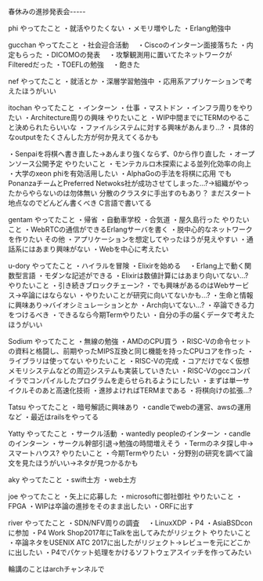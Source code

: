 春休みの進捗発表会-----

phi
やってたこと
・就活やりたくない
・メモリ増やした
・Erlang勉強中

gucchan
やってたこと
・社会迎合活動
　・Ciscoのインターン面接落ちた
  ・内定もらった
・DICOMOの発表
　・攻撃観測用に置いてたネットワークがFilteredだった
・TOEFLの勉強
　・飽きた
 
nef
やってたこと
・就活とか
・深層学習勉強中
・応用系アプリケーションで考えたほうがいい
 
itochan
やってたこと
・インターン
・仕事
・マストドン
・インフラ周りをやりたい
・Architecture周りの興味
やりたいこと
・WIP中間までにTERMのやること決められたらいいな
・ファイルシステムに対する興味があんまり...?
・具体的なoutputをたくさんした方が何か見えてくるかも


・Senpaiを将棋へ書き直した→あんまり強くならず、0から作り直した
・オープンソース公開予定
やりたいこと
・モンテカルロ木探索による並列化効率の向上
・大学のxeon phiを有効活用したい
・AlphaGoの手法を将棋に応用
でもPonanzaチームとPreferred Netwoks社が成功させてしまった...?→組織がやったからやらないのは勿体無い
分散のクラスタに手出すのもあり？
まだスタート地点なのでどんどん書くべき
C言語で書いてる

gentam
やってたこと
・帰省
・自動車学校
・合気道
・屋久島行った
やりたいこと
・WebRTCの通信ができるErlangサーバを書く
・脱中心的なネットワークを作りたい
その他
・アプリケーションを想定してやったほうが見えやすい
・通話系にはあまり興味がない
・Webを中心に考えたい

u-dory
やってたこと
・ハイラルを冒険
・Elixirを始める
　・Erlang上で動く関数型言語
  ・モダンな記述ができる
・Elixirは数値計算にはあまり向いてない...?
やりたいこと
・引き続きブロックチェーン?
・でも興味があるのはWebサービス→卒論にはならない
・やりたいことが研究に向いてないかも...?
・生命と情報に興味あり→バイオシミュレーションとか
・Arch向いてない...?
・卒論できる力をつけるべき
・できるなら今期Termやりたい
・自分の手の届くデータで考えたほうがいい

Sodium
やってたこと
・無線の勉強
・AMDのCPU買う
・RISC-Vの命令セットの資料と格闘し、前期やったMIPS互換と同じ機能を持ったCPUコアを作った
・ライブラリは使ってない
やりたいこと
・RISC-Vの完成
・コアだけでなく仮想メモリシステムなどの周辺システムも実装していきたい
・RISC-Vのgccコンパイラでコンパイルしたプログラムを走らせられるようにしたい
・まずは単一サイクルそのあと高速化技術
・進捗よければTERMまである
・将棋向けの拡張...?

Tatsu
やってたこと
・暗号解読に興味あり
・candleでwebの運営、awsの運用など
・最近はrailsをやってる

Yatty
やってたこと
・サークル活動
・wantedly peopleのインターン
・candleのインターン
・サークル幹部引退→勉強の時間増えそう
・Termのネタ探し中→スマートハウス?
やりたいこと
・今期Termやりたい
・分野別の研究を調べて論文を見たほうがいい→ネタが見つかるかも

aky
やってたこと
・swift土方
・web土方

joe
やってたこと
・矢上に応募した
・microsoftに御社御社
やりたいこと
・FPGA
・WIPは卒論の進捗をそのまま出したい
・ORFに出す

river
やってたこと
・SDN/NFV周りの調査
　・LinuxXDP
  ・P4
・AsiaBSDconに参加
・P4 Work Shop2017年にTalkを出してみたがリジェクト
やりたいこと
・卒論ネタをUSENIX ATC 2017に出したがリジェクト→レビューを元にどこかに出したい
・P4でパケット処理をかけるソフトウェアスイッチを作ってみたい

輪講のことはarchチャンネルで













 
 
